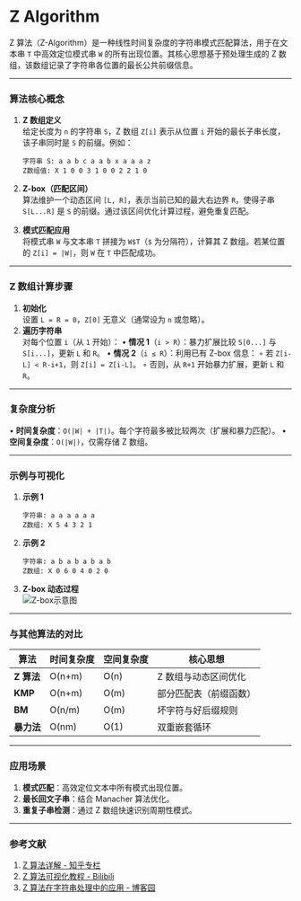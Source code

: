 # Z Algorithm

Z 算法（Z-Algorithm）是一种线性时间复杂度的字符串模式匹配算法，用于在文本串 `T` 中高效定位模式串 `W` 的所有出现位置。其核心思想基于预处理生成的 Z 数组，该数组记录了字符串各位置的最长公共前缀信息。

---

### **算法核心概念**

1. **Z 数组定义**  
   给定长度为 `n` 的字符串 `S`，Z 数组 `Z[i]` 表示从位置 `i` 开始的最长子串长度，该子串同时是 `S` 的前缀。例如：

   ```
   字符串 S: a a b c a a b x a a a z
   Z数组值: X 1 0 0 3 1 0 0 2 2 1 0
   ```

2. **Z-box（匹配区间）**  
   算法维护一个动态区间 `[L, R]`，表示当前已知的最大右边界 `R`，使得子串 `S[L...R]` 是 `S` 的前缀。通过该区间优化计算过程，避免重复匹配。

3. **模式匹配应用**  
   将模式串 `W` 与文本串 `T` 拼接为 `W$T`（`$` 为分隔符），计算其 Z 数组。若某位置的 `Z[i] = |W|`，则 `W` 在 `T` 中匹配成功。

---

### **Z 数组计算步骤**

1. **初始化**  
   设置 `L = R = 0`，`Z[0]` 无意义（通常设为 `n` 或忽略）。
2. **遍历字符串**  
   对每个位置 `i`（从 `1` 开始）：
   • **情况 1**（`i > R`）：暴力扩展比较 `S[0...]` 与 `S[i...]`，更新 `L` 和 `R`。
   • **情况 2**（`i ≤ R`）：利用已有 Z-box 信息：
   ◦ 若 `Z[i-L] < R-i+1`，则 `Z[i] = Z[i-L]`。
   ◦ 否则，从 `R+1` 开始暴力扩展，更新 `L` 和 `R`。

---

### **复杂度分析**

• **时间复杂度**：`O(|W| + |T|)`。每个字符最多被比较两次（扩展和暴力匹配）。
• **空间复杂度**：`O(|W|)`，仅需存储 Z 数组。

---

### **示例与可视化**

1. **示例 1**
   ```
   字符串: a a a a a a
   Z数组: X 5 4 3 2 1
   ```
2. **示例 2**
   ```
   字符串: a b a b a b a b
   Z数组: X 0 6 0 4 0 2 0
   ```
3. **Z-box 动态过程**  
   ![Z-box示意图](https://ivanyu.me/wp-content/uploads/2014/09/zalg1.png)

---

### **与其他算法的对比**

| 算法       | 时间复杂度 | 空间复杂度 | 核心思想               |
| ---------- | ---------- | ---------- | ---------------------- |
| **Z 算法** | O(n+m)     | O(n)       | Z 数组与动态区间优化   |
| **KMP**    | O(n+m)     | O(m)       | 部分匹配表（前缀函数） |
| **BM**     | O(n/m)     | O(m)       | 坏字符与好后缀规则     |
| **暴力法** | O(nm)      | O(1)       | 双重嵌套循环           |

---

### **应用场景**

1. **模式匹配**：高效定位文本中所有模式出现位置。
2. **最长回文子串**：结合 Manacher 算法优化。
3. **重复子串检测**：通过 Z 数组快速识别周期性模式。

---

### **参考文献**

1. [Z 算法详解 - 知乎专栏](https://zhuanlan.zhihu.com/p/403256247)
2. [Z 算法可视化教程 - Bilibili](https://www.bilibili.com/video/BV1qK4y1h7qk)
3. [Z 算法在字符串处理中的应用 - 博客园](https://www.cnblogs.com/zyb993963526/p/10600775.html)
